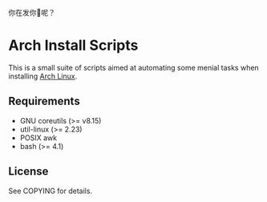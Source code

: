 你在发你🐎呢？

# Arch Install Scripts

This is a small suite of scripts aimed at automating some menial
tasks when installing [Arch Linux](https://www.archlinux.org).

## Requirements

* GNU coreutils (>= v8.15)
* util-linux (>= 2.23)
* POSIX awk
* bash (>= 4.1)

## License

See COPYING for details.
